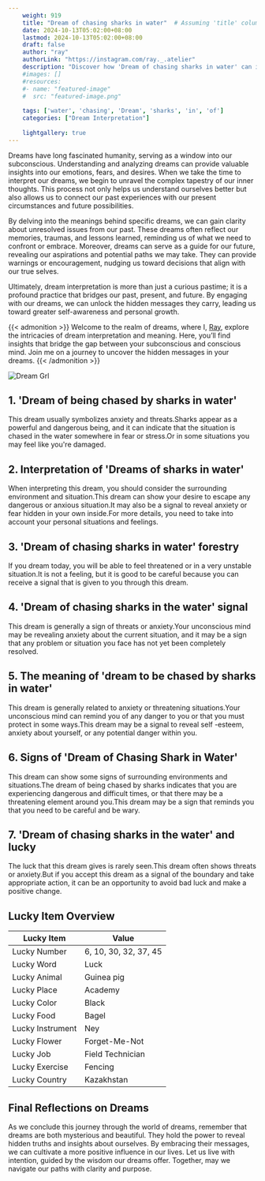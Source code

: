 ```yaml
---
    weight: 919
    title: "Dream of chasing sharks in water"  # Assuming 'title' column exists
    date: 2024-10-13T05:02:00+08:00
    lastmod: 2024-10-13T05:02:00+08:00
    draft: false
    author: "ray"
    authorLink: "https://instagram.com/ray._.atelier"
    description: "Discover how 'Dream of chasing sharks in water' can interpret your future and uncover its significant meanings in your life."
    #images: []
    #resources:
    #- name: "featured-image"
    #  src: "featured-image.png"
    
    tags: ['water', 'chasing', 'Dream', 'sharks', 'in', 'of']
    categories: ["Dream Interpretation"]
    
    lightgallery: true
---
```

    
Dreams have long fascinated humanity, serving as a window into our subconscious. Understanding and analyzing dreams can provide valuable insights into our emotions, fears, and desires. When we take the time to interpret our dreams, we begin to unravel the complex tapestry of our inner thoughts. This process not only helps us understand ourselves better but also allows us to connect our past experiences with our present circumstances and future possibilities.

By delving into the meanings behind specific dreams, we can gain clarity about unresolved issues from our past. These dreams often reflect our memories, traumas, and lessons learned, reminding us of what we need to confront or embrace. Moreover, dreams can serve as a guide for our future, revealing our aspirations and potential paths we may take. They can provide warnings or encouragement, nudging us toward decisions that align with our true selves.

Ultimately, dream interpretation is more than just a curious pastime; it is a profound practice that bridges our past, present, and future. By engaging with our dreams, we can unlock the hidden messages they carry, leading us toward greater self-awareness and personal growth.

{{< admonition >}}
Welcome to the realm of dreams, where I, [Ray](https://instagram.com/ray._.atelier), explore the intricacies of dream interpretation and meaning. Here, you’ll find insights that bridge the gap between your subconscious and conscious mind. Join me on a journey to uncover the hidden messages in your dreams.
{{< /admonition >}}

![Dream Grl](https://cdn.pixabay.com/photo/2017/11/02/03/35/gothic-2910057_1280.jpg "Dream Grl")

## 1. 'Dream of being chased by sharks in water'
This dream usually symbolizes anxiety and threats.Sharks appear as a powerful and dangerous being, and it can indicate that the situation is chased in the water somewhere in fear or stress.Or in some situations you may feel like you're damaged.

## 2. Interpretation of 'Dreams of sharks in water'
When interpreting this dream, you should consider the surrounding environment and situation.This dream can show your desire to escape any dangerous or anxious situation.It may also be a signal to reveal anxiety or fear hidden in your own inside.For more details, you need to take into account your personal situations and feelings.

## 3. 'Dream of chasing sharks in water' forestry
If you dream today, you will be able to feel threatened or in a very unstable situation.It is not a feeling, but it is good to be careful because you can receive a signal that is given to you through this dream.

## 4. 'Dream of chasing sharks in the water' signal
This dream is generally a sign of threats or anxiety.Your unconscious mind may be revealing anxiety about the current situation, and it may be a sign that any problem or situation you face has not yet been completely resolved.

## 5. The meaning of 'dream to be chased by sharks in water'
This dream is generally related to anxiety or threatening situations.Your unconscious mind can remind you of any danger to you or that you must protect in some ways.This dream may be a signal to reveal self -esteem, anxiety about yourself, or any potential danger within you.

## 6. Signs of 'Dream of Chasing Shark in Water'
This dream can show some signs of surrounding environments and situations.The dream of being chased by sharks indicates that you are experiencing dangerous and difficult times, or that there may be a threatening element around you.This dream may be a sign that reminds you that you need to be careful and be wary.

## 7. 'Dream of chasing sharks in the water' and lucky
The luck that this dream gives is rarely seen.This dream often shows threats or anxiety.But if you accept this dream as a signal of the boundary and take appropriate action, it can be an opportunity to avoid bad luck and make a positive change.

## Lucky Item Overview
| Lucky Item          | Value              |
|---------------|--------------------|
| Lucky Number        | 6, 10, 30, 32, 37, 45  |
| Lucky Word          | Luck |
| Lucky Animal        | Guinea pig |
| Lucky Place         | Academy     |
| Lucky Color         | Black     |
| Lucky Food          | Bagel      |
| Lucky Instrument    | Ney |
| Lucky Flower        | Forget-Me-Not    |
| Lucky Job           | Field Technician       |
| Lucky Exercise      | Fencing  |
| Lucky Country       | Kazakhstan    |


##  Final Reflections on Dreams

As we conclude this journey through the world of dreams, remember that dreams are both mysterious and beautiful. They hold the power to reveal hidden truths and insights about ourselves. By embracing their messages, we can cultivate a more positive influence in our lives. Let us live with intention, guided by the wisdom our dreams offer. Together, may we navigate our paths with clarity and purpose.
